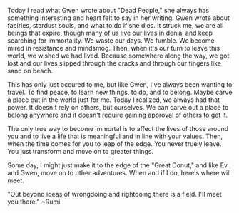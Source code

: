 
Today I read what Gwen wrote about "Dead People," she always has something interesting and heart felt to say in her writing.  Gwen wrote about faeiries, stardust souls, and what to do if she dies. It struck me, we are all beings that expire, though many of us live our lives in denial and keep searching for immortality. We waste our days. We fumble. We become mired in resistance and mindsmog. Then, when it's our turn to leave this world, we wished we had lived. Because somewhere along the way, we got lost and our lives slipped through the cracks and through our fingers like sand on beach. 

This has only just occured to me, but like Gwen, I've always been wanting to travel. To find peace, to learn new things, to do, and to belong. Maybe carve a place out in the world just for me. Today I realized, we always had that power. It doesn't rely on others, but ourselves. We can carve out a place to belong anywhere and it doesn't require gaining approval of others to get it. 

The only true way to become immortal is to affect the lives of those around you and to live a life that is meaningful and in line with your values. Then, when the time comes for you to leap of the edge. You never truely leave. You just transform and move on to greater things. 

Some day, I might just make it to the edge of the "Great Donut," and like Ev and Gwen, move on to other adventures. When and if I do, here's where will meet. 

"Out beyond ideas of wrongdoing and rightdoing there is a field. I'll meet you there." ~Rumi